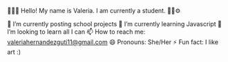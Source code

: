 🤫🧏‍♂️ 
Hello! My name is Valeria. I am currently a student. 👨‍💻⚙️

🌷 I’m currently posting school projects
🌱 I’m currently learning Javascript
🤔 I’m looking to learn all I can
📫 How to reach me: valeriahernandezguti11@gmail.com
😄 Pronouns: She/Her
⚡ Fun fact: I like art :)


